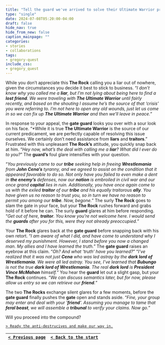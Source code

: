 ```yaml
---
title: "Tell the guard we've arrived to solve their Ultimate Warrior problem."
type: "single"
date: 2024-07-08T05:20:00-04:00
draft: false
hide_nav: true
hide_from_new: false
caption_mainpage: ""
categories:
- stories
- collaborations
tags:
- gregory-quest
include_css:
- gregory_quest
---
```


While you don’t appreciate this **The Rock** calling you a liar out of nowhere, given the circumstances you decide it best to stick to business. “*I don’t know why you called me a **liar**, but I’m not lying about being here to find a **lost friend**. We were traveling with **The Ultimate Warrior** until fairly recently, and based on the shouting I assume he’s the source of that ‘crisis’ you were referring to. I’m not here to open any old wounds, just let us come in so we can fix up **The Ultimate Warrior** and then we’ll leave in peace.*” 

In response to your appeal, the **gate guard** looks you over with a sour look on his face. “*While it is true **The Ultimate Warrior** is the source of our current predicament, we are perfectly capable of resolving this issue ourselves. We certainly don’t need assistance from **liars** and **traitors**.” Frustrated with this unpleasant **The Rock’s** attitude, you quickly snap back at him. “*Hey now, what’s the deal with calling me a **liar**? What did I ever do to you?*” The **guard’s** foul glare intensifies with your question.

“*You previously came to our **tribe** seeking help in freeing **Wrestlemania** from **John Cena’s** tyranny, and we agreed to assist on the condition that it appeared favorable to do so. Not only have you failed to even make a dent in **the enemy’s** defenses, now our **nation** is embroiled in civil war and our once grand **capital** lies in ruin. Additionally, you have once again come to us with the exiled **traitor** of our **tribe** and his equally traitorous **ally**. You have given us no reason to trust you, so in turn we have no reason to permit you among our **tribe**. Now, begone.*” The surly **The Rock** goes to slam the gate in your face, but your **The Rock** rushes forward and grabs hold of it before he can. The surly **guard** glares at him before responding. “*Get out of here, **traitor**. You know you’re not welcome here. I would send the **guards** after you for this, were they not already preoccupied.*”

Your **The Rock** glares back at the **gate guard** before snapping back with his own retort. “*I am aware of what I did, and have come to understand why I deserved my punishment. However, I stand before you now a changed man. My allies and I have learned the truth.*” The **gate guard** raises an eyebrow at this claim. “*Oh? And what ‘truth’ have you learned?*” “*I’ve realized that it was not just **Cena** who was led astray by the **dark lord of Wrestlemania**. We were all led astray. You see, I’ve learned that **Bubungo** is not the true **dark lord of Wrestlemania**. The real **dark lord** is **President Vince McMahon** himself.*” You hear the **guard** let out a slight gasp, but your **The Rock** continues. “*We can discuss semantics later, but for now, please allow us entry so we can retrieve our **friend**.*”

The two **The Rocks** exchange silent glares for a few moments, before the **gate guard** finally pushes the **gate** open and stands aside. “*Fine, your group may enter and deal with your '**friend**'. Assuming you manage to tame that **feral beast**, we will assemble a **tribunal** to verify your claims. Now go.*”

Will you proceed into the compound?

[``> Ready the anti-destrucives and make our way in.``](../137)

|[``< Previous page``](../135)|[``< Back to the start``](../)|
|---|---|